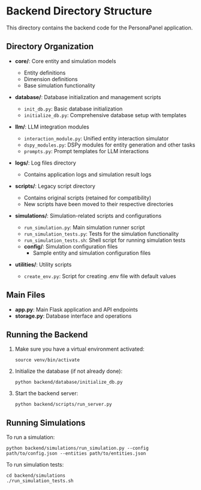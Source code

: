 # Backend Directory Structure

This directory contains the backend code for the PersonaPanel application.

## Directory Organization

- **core/**: Core entity and simulation models
  - Entity definitions
  - Dimension definitions
  - Base simulation functionality

- **database/**: Database initialization and management scripts
  - `init_db.py`: Basic database initialization
  - `initialize_db.py`: Comprehensive database setup with templates

- **llm/**: LLM integration modules
  - `interaction_module.py`: Unified entity interaction simulator
  - `dspy_modules.py`: DSPy modules for entity generation and other tasks
  - `prompts.py`: Prompt templates for LLM interactions

- **logs/**: Log files directory
  - Contains application logs and simulation result logs

- **scripts/**: Legacy script directory
  - Contains original scripts (retained for compatibility)
  - New scripts have been moved to their respective directories

- **simulations/**: Simulation-related scripts and configurations
  - `run_simulation.py`: Main simulation runner script
  - `run_simulation_tests.py`: Tests for the simulation functionality
  - `run_simulation_tests.sh`: Shell script for running simulation tests
  - **config/**: Simulation configuration files
    - Sample entity and simulation configuration files

- **utilities/**: Utility scripts
  - `create_env.py`: Script for creating .env file with default values

## Main Files

- **app.py**: Main Flask application and API endpoints
- **storage.py**: Database interface and operations

## Running the Backend

1. Make sure you have a virtual environment activated:
   ```
   source venv/bin/activate
   ```

2. Initialize the database (if not already done):
   ```
   python backend/database/initialize_db.py
   ```

3. Start the backend server:
   ```
   python backend/scripts/run_server.py
   ```

## Running Simulations

To run a simulation:
```
python backend/simulations/run_simulation.py --config path/to/config.json --entities path/to/entities.json
```

To run simulation tests:
```
cd backend/simulations
./run_simulation_tests.sh
``` 